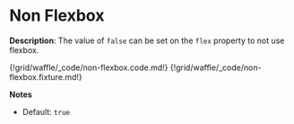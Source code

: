 # Non Flexbox

__Description__: The value of `false` can be set on the `flex` property to not use flexbox.

{!grid/waffle/_code/non-flexbox.code.md!}
{!grid/waffle/_code/non-flexbox.fixture.md!}

__Notes__

+ Default: `true`

<div class="cf"></div>
<div class="end-last"></div>

